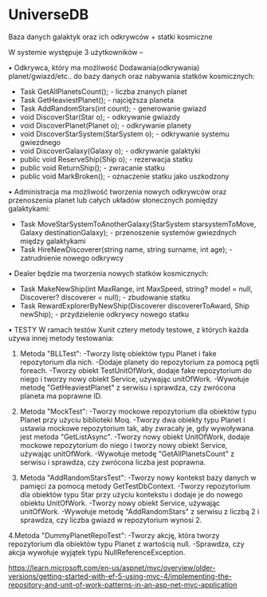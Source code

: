 # UniverseDB
Baza danych galaktyk oraz ich odkrywców + statki kosmiczne

W systemie występuje 3 użytkowników – 

• Odkrywca, który ma możliwość Dodawania(odkrywania) planet/gwiazd/etc.. do bazy danych oraz nabywania statków kosmicznych:

- Task<int> GetAllPlanetsCount(); - liczba znanych planet
- Task<Planet> GetHeaviestPlanet(); - najcięższa planeta
- Task AddRandomStars(int count); - generowanie gwiazd
- void DiscoverStar(Star o); - odkrywanie gwiazdy
- void DiscoverPlanet(Planet o); - odkrywanie planety
- void DiscoverStarSystem(StarSystem o); - odkrywanie systemu gwiezdnego
- void DiscoverGalaxy(Galaxy o); - odkrywanie galaktyki
- public void ReserveShip(Ship o); - rezerwacja statku
- public void ReturnShip(); - zwracanie statku
- public void MarkBroken(); - oznaczenie statku jako uszkodzony
        
• Administracja ma możliwość tworzenia nowych odkrywców oraz przenoszenia planet lub całych układów słonecznych pomiędzy galaktykami:
        
- Task MoveStarSystemToAnotherGalaxy(StarSystem starsystemToMove, Galaxy destinationGalaxy); - przenoszenie systemów gwiezdnych między galaktykami
- Task HireNewDiscoverer(string name, string surname, int age); - zatrudnienie nowego odkrywcy

• Dealer będzie ma tworzenia nowych statków kosmicznych:
        
- Task MakeNewShip(int MaxRange, int MaxSpeed, string? model = null, Discoverer? discoverer = null); - zbudowanie statku
- Task RewardExplorerByNewShip(Discoverer discovererToAward, Ship newShip); - przydzielenie odkrywcy nowego statku

 • TESTY
        W ramach testów  Xunit cztery metody testowe, z których każda używa innej metody testowania:

1. Metoda "BLLTest":
-Tworzy listę obiektów typu Planet i fake repozytorium dla nich.
-Dodaje planety do repozytorium za pomocą pętli foreach.
-Tworzy obiekt TestUnitOfWork, dodaje fake repozytorium do niego i tworzy nowy obiekt Service, używając unitOfWork.
-Wywołuje metodę "GetHeaviestPlanet" z serwisu i sprawdza, czy zwrócona planeta ma poprawne ID.
                
2. Metoda "MockTest":
-Tworzy mockowe repozytorium dla obiektów typu Planet przy użyciu biblioteki Moq.
-Tworzy dwa obiekty typu Planet i ustawia mockowe repozytorium tak, aby zwracały je, gdy wywoływana jest metoda "GetListAsync".
-Tworzy nowy obiekt UnitOfWork, dodaje mockowe repozytorium do niego i tworzy nowy obiekt Service, używając unitOfWork.
-Wywołuje metodę "GetAllPlanetsCount" z serwisu i sprawdza, czy zwrócona liczba jest poprawna.
          
3. Metoda "AddRandomStarsTest":
-Tworzy nowy kontekst bazy danych w pamięci za pomocą metody GetTestDbContext.
-Tworzy repozytorium dla obiektów typu Star przy użyciu kontekstu i dodaje je do nowego obiektu UnitOfWork.
-Tworzy nowy obiekt Service, używając unitOfWork.
-Wywołuje metodę "AddRandomStars" z serwisu z liczbą 2 i sprawdza, czy liczba gwiazd w repozytorium wynosi 2.
        
4.Metoda "DummyPlanetRepoTest":
-Tworzy akcję, która tworzy repozytorium dla obiektów typu Planet z wartością null.
-Sprawdza, czy akcja wywołuje wyjątek typu NullReferenceException.
        
        
https://learn.microsoft.com/en-us/aspnet/mvc/overview/older-versions/getting-started-with-ef-5-using-mvc-4/implementing-the-repository-and-unit-of-work-patterns-in-an-asp-net-mvc-application
